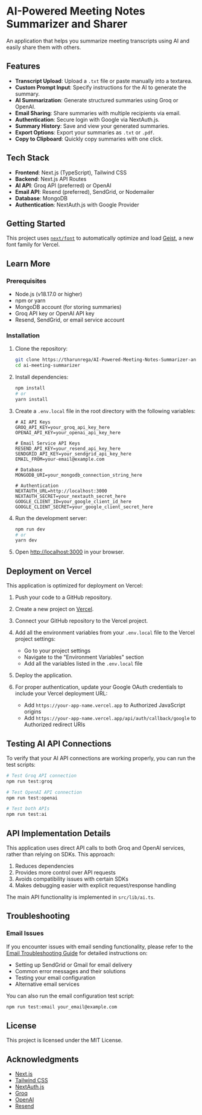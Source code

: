 # AI-Powered Meeting Notes Summarizer and Sharer

An application that helps you summarize meeting transcripts using AI and easily share them with others.

## Features

- **Transcript Upload**: Upload a `.txt` file or paste manually into a textarea.
- **Custom Prompt Input**: Specify instructions for the AI to generate the summary.
- **AI Summarization**: Generate structured summaries using Groq or OpenAI.
- **Email Sharing**: Share summaries with multiple recipients via email.
- **Authentication**: Secure login with Google via NextAuth.js.
- **Summary History**: Save and view your generated summaries.
- **Export Options**: Export your summaries as `.txt` or `.pdf`.
- **Copy to Clipboard**: Quickly copy summaries with one click.

## Tech Stack

- **Frontend**: Next.js (TypeScript), Tailwind CSS
- **Backend**: Next.js API Routes
- **AI API**: Groq API (preferred) or OpenAI
- **Email API**: Resend (preferred), SendGrid, or Nodemailer
- **Database**: MongoDB
- **Authentication**: NextAuth.js with Google Provider

## Getting Started

This project uses [`next/font`](https://nextjs.org/docs/app/building-your-application/optimizing/fonts) to automatically optimize and load [Geist](https://vercel.com/font), a new font family for Vercel.

## Learn More

### Prerequisites

- Node.js (v18.17.0 or higher)
- npm or yarn
- MongoDB account (for storing summaries)
- Groq API key or OpenAI API key
- Resend, SendGrid, or email service account

### Installation

1. Clone the repository:
   ```bash
   git clone https://tharunrega/AI-Powered-Meeting-Notes-Summarizer-and-Sharer.git
   cd ai-meeting-summarizer
   ```

2. Install dependencies:
   ```bash
   npm install
   # or
   yarn install
   ```

3. Create a `.env.local` file in the root directory with the following variables:
   ```
   # AI API Keys
   GROQ_API_KEY=your_groq_api_key_here
   OPENAI_API_KEY=your_openai_api_key_here

   # Email Service API Keys
   RESEND_API_KEY=your_resend_api_key_here
   SENDGRID_API_KEY=your_sendgrid_api_key_here
   EMAIL_FROM=your-email@example.com

   # Database
   MONGODB_URI=your_mongodb_connection_string_here

   # Authentication
   NEXTAUTH_URL=http://localhost:3000
   NEXTAUTH_SECRET=your_nextauth_secret_here
   GOOGLE_CLIENT_ID=your_google_client_id_here
   GOOGLE_CLIENT_SECRET=your_google_client_secret_here
   ```

4. Run the development server:
   ```bash
   npm run dev
   # or
   yarn dev
   ```

5. Open [http://localhost:3000](http://localhost:3000) in your browser.

## Deployment on Vercel

This application is optimized for deployment on Vercel:

1. Push your code to a GitHub repository.

2. Create a new project on [Vercel](https://vercel.com).

3. Connect your GitHub repository to the Vercel project.

4. Add all the environment variables from your `.env.local` file to the Vercel project settings:
   - Go to your project settings
   - Navigate to the "Environment Variables" section
   - Add all the variables listed in the `.env.local` file

5. Deploy the application.

6. For proper authentication, update your Google OAuth credentials to include your Vercel deployment URL:
   - Add `https://your-app-name.vercel.app` to Authorized JavaScript origins
   - Add `https://your-app-name.vercel.app/api/auth/callback/google` to Authorized redirect URIs

## Testing AI API Connections

To verify that your AI API connections are working properly, you can run the test scripts:

```bash
# Test Groq API connection
npm run test:groq

# Test OpenAI API connection
npm run test:openai

# Test both APIs
npm run test:ai
```

## API Implementation Details

This application uses direct API calls to both Groq and OpenAI services, rather than relying on SDKs. This approach:

1. Reduces dependencies
2. Provides more control over API requests
3. Avoids compatibility issues with certain SDKs
4. Makes debugging easier with explicit request/response handling

The main API functionality is implemented in `src/lib/ai.ts`.

## Troubleshooting

### Email Issues

If you encounter issues with email sending functionality, please refer to the [Email Troubleshooting Guide](./docs/email-troubleshooting.md) for detailed instructions on:

- Setting up SendGrid or Gmail for email delivery
- Common error messages and their solutions
- Testing your email configuration
- Alternative email services

You can also run the email configuration test script:

```bash
npm run test:email your_email@example.com
```

## License

This project is licensed under the MIT License.

## Acknowledgments

- [Next.js](https://nextjs.org/)
- [Tailwind CSS](https://tailwindcss.com/)
- [NextAuth.js](https://next-auth.js.org/)
- [Groq](https://groq.com/)
- [OpenAI](https://openai.com/)
- [Resend](https://resend.com/)
